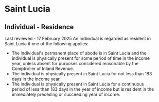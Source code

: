 # Saint Lucia
## Individual - Residence
Last reviewed - 17 February 2025
An individual is regarded as resident in Saint Lucia if one of the following applies:
  * The individual's permanent place of abode is in Saint Lucia and the individual is physically present for some period of time in the income year, unless absent for purposes considered reasonable by the Comptroller of Inland Revenue.
  * The individual is physically present in Saint Lucia for not less than 183 days in the income year.
  * The individual is physically present in Saint Lucia for a continuous period of less than 183 days in the year of income but is resident in the immediately preceding or succeeding year of income.


